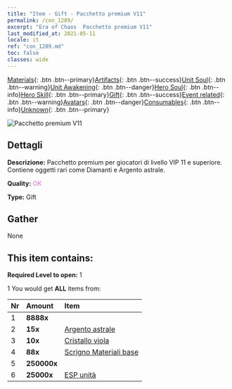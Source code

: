 ```yaml
---
title: "Item - Gift - Pacchetto premium V11"
permalink: /con_1289/
excerpt: "Era of Chaos  Pacchetto premium V11"
last_modified_at: 2021-05-11
locale: it
ref: "con_1289.md"
toc: false
classes: wide
---
```

 [Materials](/ItemsIT/){: .btn .btn--primary}[Artifacts](/ItemsIT/Artifacts/){: .btn .btn--success}[Unit Soul](/ItemsIT/UnitSoul/){: .btn .btn--warning}[Unit Awakening](/ItemsIT/UnitAwakening/){: .btn .btn--danger}[Hero Soul](/ItemsIT/HeroSoul/){: .btn .btn--info}[Hero Skill](/ItemsIT/HeroSkill/){: .btn .btn--primary}[Gift](/ItemsIT/Gift/){: .btn .btn--success}[Event related](/ItemsIT/Events/){: .btn .btn--warning}[Avatars](/ItemsIT/Avatars/){: .btn .btn--danger}[Consumables](/ItemsIT/Consumables/){: .btn .btn--info}[Unknown](/ItemsIT/Unknown/){: .btn .btn--primary}

 ![Pacchetto premium V11](/images/t/i_905011.png)

## Dettagli
 **Descrizione:** Pacchetto premium per giocatori di livello VIP 11 e superiore. Contiene oggetti rari come Diamanti e Argento astrale.

 **Quality:** <span style="color: #DA70D6">OK</span>

 **Type:** Gift

## Gather

  None

## This item contains:

 **Required Level to open:** 1

 1 You would get **ALL** items  from:

  | Nr | Amount |     Item    |
  |:---|:-------|:------------|
  | 1 |  **8888x** | <i class="fas fa-gem"/> |  | 
  | 2 |  **15x** | [Argento astrale](/ItemsIT/con_969/) |  | 
  | 3 |  **10x** | [Cristallo viola](/ItemsIT/con_720/) |  | 
  | 4 |  **88x** | [Scrigno Materiali base](/ItemsIT/con_756/) |  | 
  | 5 |  **250000x** | <i class="fas fa-coins"/> |  | 
  | 6 |  **25000x** | [ESP unità](/ItemsIT/con_902/) |  | 
